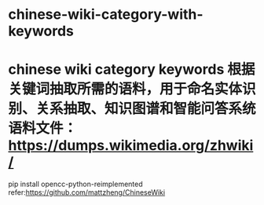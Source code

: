 # chinese-wiki-category-with-keywords
chinese wiki category keywords
根据关键词抽取所需的语料，用于命名实体识别、关系抽取、知识图谱和智能问答系统
语料文件：https://dumps.wikimedia.org/zhwiki/
=======================================================
pip install opencc-python-reimplemented
refer:https://github.com/mattzheng/ChineseWiki

